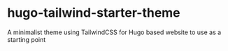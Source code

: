 # hugo-tailwind-starter-theme
A minimalist theme using TailwindCSS for Hugo based website to use as a starting point
